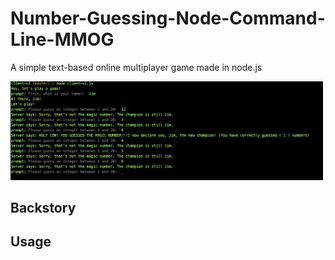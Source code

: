 # Number-Guessing-Node-Command-Line-MMOG
A simple text-based online multiplayer game made in node.js 


<img src="./Number-Guessing-Game-Screenshot.png" width="500px"/>


## Backstory


## Usage



